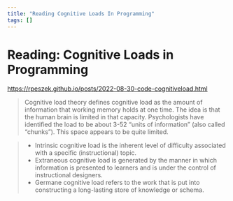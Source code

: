 ```yaml
---
title: "Reading Cognitive Loads In Programming"
tags: []
---
```

# Reading: Cognitive Loads in Programming

https://rpeszek.github.io/posts/2022-08-30-code-cognitiveload.html

> Cognitive load theory defines cognitive load as the amount of information that working memory holds at one time. The idea is that the human brain is limited in that capacity. Psychologists have identified the load to be about 3-52 “units of information” (also called “chunks”). This space appears to be quite limited.

> * Intrinsic cognitive load is the inherent level of difficulty associated with a specific (instructional) topic.
> * Extraneous cognitive load is generated by the manner in which information is presented to learners and is under the control of instructional designers.
> * Germane cognitive load refers to the work that is put into constructing a long-lasting store of knowledge or schema.


